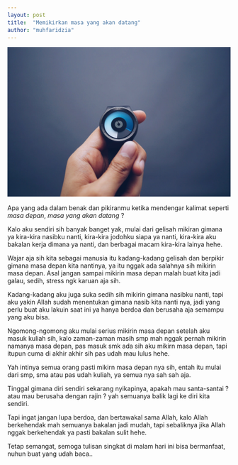 ```yaml
---
layout: post
title:  "Memikirkan masa yang akan datang"
author: "muhfaridzia"
---
```


![masa-depan](/img/pexels-photo.jpg)

Apa yang ada dalam benak dan pikiranmu ketika mendengar kalimat seperti *masa depan*, *masa yang akan datang* ?

Kalo aku sendiri sih banyak banget yak, mulai dari gelisah mikiran gimana ya kira-kira nasibku nanti, kira-kira jodohku siapa ya nanti, kira-kira aku bakalan kerja dimana ya nanti, dan berbagai macam kira-kira lainya hehe.

Wajar aja sih kita sebagai manusia itu kadang-kadang gelisah dan berpikir gimana masa depan kita nantinya, ya itu nggak ada salahnya sih mikirin masa depan. Asal jangan sampai mikirin masa depan malah buat kita jadi galau, sedih, stress ngk karuan aja sih.

Kadang-kadang aku juga suka sedih sih mikirin gimana nasibku nanti, tapi aku yakin Allah sudah menentukan gimana nasib kita nanti nya, jadi yang perlu buat aku lakuin saat ini ya hanya berdoa dan berusaha aja semampu yang aku bisa.

Ngomong-ngomong aku mulai serius mikirin masa depan setelah aku masuk kuliah sih, kalo zaman-zaman masih smp mah nggak pernah mikirin namanya masa depan, pas masuk smk ada sih aku mikirn masa depan, tapi itupun cuma di akhir akhir sih pas udah mau lulus hehe.

Yah intinya semua orang pasti mikirn masa depan nya sih, entah itu mulai dari smp, sma atau pas udah kuliah, ya semua nya sah sah aja.

Tinggal gimana diri sendiri sekarang nyikapinya, apakah mau santa-santai ? atau mau berusaha dengan rajin ? yah semuanya balik lagi ke diri kita sendiri.

Tapi ingat jangan lupa berdoa, dan bertawakal sama Allah, kalo Allah berkehendak mah semuanya bakalan jadi mudah, tapi sebaliknya jika Allah nggak berkehendak ya pasti bakalan sulit hehe.

Tetap semangat, semoga tulisan singkat di malam hari ini bisa bermanfaat, nuhun buat yang udah baca..

